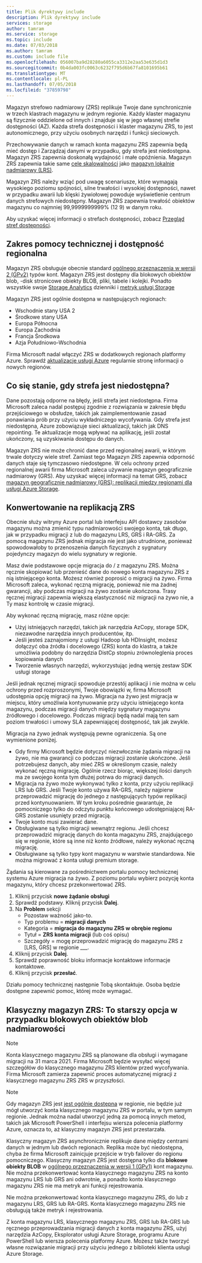 ```yaml
---
title: Plik dyrektywy include
description: Plik dyrektywy include
services: storage
author: tamram
ms.service: storage
ms.topic: include
ms.date: 07/03/2018
ms.author: tamram
ms.custom: include file
ms.openlocfilehash: 056007ba9d28280a6055ca3312e2aa53e635d1d3
ms.sourcegitcommit: 0b4da003fc0063c6232f795d6b67fa8101695b61
ms.translationtype: MT
ms.contentlocale: pl-PL
ms.lasthandoff: 07/05/2018
ms.locfileid: "37859798"
---
```

Magazyn strefowo nadmiarowy (ZRS) replikuje Twoje dane synchronicznie w trzech klastrach magazynu w jednym regionie. Każdy klaster magazynu są fizycznie oddzielone od innych i znajduje się w jego własnej strefie dostępności (AZ). Każda strefa dostępności i klaster magazynu ZRS, to jest autonomicznego, przy użyciu osobnych narzędzi i funkcji sieciowych.

Przechowywanie danych w ramach konta magazynu ZRS zapewnia będą mieć dostęp i Zarządzaj danymi w przypadku, gdy strefa jest niedostępna. Magazyn ZRS zapewnia doskonałą wydajność i małe opóźnienia. Magazyn ZRS zapewnia takie same [cele skalowalności](../articles/storage/common/storage-scalability-targets.md) jako [magazyn lokalnie nadmiarowy (LRS)](../articles/storage/common/storage-redundancy-lrs.md).

Magazyn ZRS należy wziąć pod uwagę scenariusze, które wymagają wysokiego poziomu spójności, silne trwałości i wysokiej dostępności, nawet w przypadku awarii lub klęski żywiołowej powoduje wyświetlenie centrum danych strefowych niedostępny. Magazyn ZRS zapewnia trwałość obiektów magazynu co najmniej 99,9999999999% (12 9) w danym roku.

Aby uzyskać więcej informacji o strefach dostępności, zobacz [Przegląd stref dostępności](https://docs.microsoft.com/azure/availability-zones/az-overview).

## <a name="support-coverage-and-regional-availability"></a>Zakres pomocy technicznej i dostępność regionalna
Magazyn ZRS obsługuje obecnie standard [ogólnego przeznaczenia w wersji 2 (GPv2)](../articles/storage/common/storage-account-options.md#general-purpose-v2) typów kont. Magazyn ZRS jest dostępny dla blokowych obiektów blob, -disk stronicowe obiekty BLOB, pliki, tabele i kolejki. Ponadto wszystkie swoje [Storage Analytics](../articles/storage/common/storage-analytics.md) dzienniki i [metryk usługi Storage](../articles/storage/common/storage-enable-and-view-metrics.md)

Magazyn ZRS jest ogólnie dostępna w następujących regionach:

- Wschodnie stany USA 2
- Środkowe stany USA
- Europa Północna
- Europa Zachodnia
- Francja Środkowa
- Azja Południowo-Wschodnia

Firma Microsoft nadal włączyć ZRS w dodatkowych regionach platformy Azure. Sprawdź [aktualizacje usługi Azure](https://azure.microsoft.com/updates/) regularnie stronę informacji o nowych regionów.

## <a name="what-happens-when-a-zone-becomes-unavailable"></a>Co się stanie, gdy strefa jest niedostępna?

Dane pozostają odporne na błędy, jeśli strefa jest niedostępna. Firma Microsoft zaleca nadal postępuj zgodnie z rozwiązania w zakresie błędu przejściowego w obsłudze, takich jak zaimplementowanie zasad ponawiania prób przy użyciu wykładniczego wycofywania. Gdy strefa jest niedostępna, Azure zobowiązuje sieci aktualizacji, takich jak DNS repointing. Te aktualizacje mogą wpływać na aplikację, jeśli został ukończony, są uzyskiwania dostępu do danych.

Magazyn ZRS nie może chronić dane przed regionalnej awarii, w którym trwale dotyczy wiele stref. Zamiast tego Magazyn ZRS zapewnia odporność danych staje się tymczasowo niedostępne. W celu ochrony przed regionalnej awarii firma Microsoft zaleca używanie magazyn geograficznie nadmiarowy (GRS). Aby uzyskać więcej informacji na temat GRS, zobacz [magazyn geograficznie nadmiarowy (GRS): replikacji między regionami dla usługi Azure Storage](../articles/storage/common/storage-redundancy-grs.md).

## <a name="converting-to-zrs-replication"></a>Konwertowanie na replikacją ZRS
Obecnie służy witryny Azure portal lub interfejsu API dostawcy zasobów magazynu można zmienić typu nadmiarowości swojego konta, tak długo, jak w przypadku migracji z lub do magazynu LRS, GRS i RA-GRS. Za pomocą magazynu ZRS jednak migracja nie jest jako utrudnione, ponieważ spowodowałoby to przenoszenia danych fizycznych z sygnatury pojedynczy magazyn do wielu sygnatury w regionie. 

Masz dwie podstawowe opcje migracja do / z magazynu ZRS. Można ręcznie skopiować lub przenieść dane do nowego konta magazynu ZRS z nią istniejącego konta. Możesz również poprosić o migracji na żywo. Firma Microsoft zaleca, wykonać ręczną migrację, ponieważ nie ma żadnej gwarancji, aby podczas migracji na żywo zostanie ukończona. Trasy ręcznej migracji zapewnia większą elastyczność niż migracji na żywo nie, a Ty masz kontrolę w czasie migracji.

Aby wykonać ręczną migrację, masz różne opcje:
- Użyj istniejących narzędzi, takich jak narzędzia AzCopy, storage SDK, niezawodne narzędzia innych producentów, itp.
- Jeśli jesteś zaznajomiony z usługi Hadoop lub HDInsight, możesz dołączyć oba źródła i docelowego (ZRS) konta do klastra, a także umożliwia podobny do narzędzia DistCp stopniu zrównoleglenia proces kopiowania danych
- Tworzenie własnych narzędzi, wykorzystując jedną wersję zestaw SDK usługi storage

Jeśli jednak ręcznej migracji spowoduje przestój aplikacji i nie można w celu ochrony przed rozproszonymi, Twoje obowiązki w, firma Microsoft udostępnia opcję migracji na żywo. Migracja na żywo jest migracja w miejscu, który umożliwia kontynuowanie przy użyciu istniejącego konta magazynu, podczas migracji danych między sygnatury magazynu źródłowego i docelowego. Podczas migracji będą nadal mają ten sam poziom trwałości i umowy SLA zapewniającej dostępność, tak jak zwykle.

Migracja na żywo jednak występują pewne ograniczenia. Są one wymienione poniżej.

- Gdy firmy Microsoft będzie dotyczyć niezwłocznie żądania migracji na żywo, nie ma gwarancji co podczas migracji zostanie ukończone. Jeśli potrzebujesz danych, aby mieć ZRS w określonym czasie, należy wykonać ręczną migrację. Ogólnie rzecz biorąc, większej ilości danych ma ze swojego konta tym dłużej potrwa do migracji danych. 
- Migracja na żywo może wykonywać tylko z konta, przy użyciu replikacji LRS lub GRS. Jeśli Twoje konto używa RA-GRS, należy najpierw przeprowadzić migrację do jednego z następujących typów replikacji przed kontynuowaniem. W tym kroku pośrednie gwarantuje, że pomocniczego tylko do odczytu punktu końcowego udostępniającej RA-GRS zostanie usunięty przed migracją.
- Twoje konto musi zawierać dane.
- Obsługiwane są tylko migracji wewnątrz regionu. Jeśli chcesz przeprowadzić migrację danych do konta magazynu ZRS, znajdującego się w regionie, które są inne niż konto źródłowe, należy wykonać ręczną migrację.
- Obsługiwane są tylko typy kont magazynu w warstwie standardowa. Nie można migrować z konta usługi premium storage.

Żądania są kierowane za pośrednictwem portalu pomocy technicznej systemu Azure migracja na żywo. Z poziomu portalu wybierz pozycję konta magazynu, który chcesz przekonwertować ZRS.
1. Kliknij przycisk **nowe żądanie obsługi**
2. Sprawdź podstawy. Kliknij przycisk **Dalej**. 
3. Na **Problem** sekcji 
    - Pozostaw ważność jako-to.
    - Typ problemu = **migracji danych**
    - Kategoria = **migracja do magazynu ZRS w obrębie regionu**
    - Tytuł = **ZRS konta migracji** (lub coś opisu)
    - Szczegóły = mogę przeprowadzić migrację do magazynu ZRS z [LRS, GRS] w regionie ___. 
4. Kliknij przycisk **Dalej**.
5. Sprawdź poprawność bloku informacje kontaktowe informacje kontaktowe.
6. Kliknij przycisk **przesłać**.

Działu pomocy technicznej następnie Tobą skontaktuje. Osoba będzie dostępne zapewnić pomoc, której może wymagać. 

## <a name="zrs-classic-a-legacy-option-for-block-blobs-redundancy"></a>Klasyczny magazyn ZRS: To starszy opcja w przypadku blokowych obiektów blob nadmiarowości
> [!NOTE]
> Konta klasycznego magazynu ZRS są planowane dla obsługi i wymagane migracji na 31 marca 2021. Firma Microsoft będzie wysyłać więcej szczegółów do klasycznego magazynu ZRS klientów przed wycofywania. Firma Microsoft zamierza zapewnić proces automatycznej migracji z klasycznego magazynu ZRS ZRS w przyszłości.

>[!NOTE]
> Gdy magazyn ZRS jest [jest ogólnie dostępna](#support-coverage-and-regional-availability) w regionie, nie będzie już mógł utworzyć konta klasycznego magazynu ZRS w portalu, w tym samym regionie. Jednak można nadal utworzyć jedną za pomocą innych metod, takich jak Microsoft PowerShell i interfejsu wiersza polecenia platformy Azure, oznacza to, aż klasyczny magazyn ZRS jest przestarzała.

Klasyczny magazyn ZRS asynchronicznie replikuje dane między centrami danych w jednym lub dwóch regionach. Replika może być niedostępna, chyba że firma Microsoft zainicjuje przejście w tryb failover do regionu pomocniczego. Klasyczny magazyn ZRS jest dostępna tylko dla **blokowe obiekty BLOB** w [ogólnego przeznaczenia w wersji 1 (GPv1)](../articles/storage/common/storage-account-options.md#general-purpose-v1) kont magazynu. Nie można przekonwertować konta klasycznego magazynu ZRS na konto magazynu LRS lub GRS ani odwrotnie, a ponadto konto klasycznego magazynu ZRS nie ma metryk ani funkcji rejestrowania.

Nie można przekonwertować konta klasycznego magazynu ZRS, do lub z magazynu LRS, GRS lub RA-GRS. Konta klasycznego magazynu ZRS nie obsługują także metryk i rejestrowania.

Z konta magazynu LRS, klasycznego magazynu ZRS, GRS lub RA-GRS lub ręcznego przeprowadzania migracji danych z konta magazynu ZRS, użyj narzędzia AzCopy, Eksplorator usługi Azure Storage, programu Azure PowerShell lub wiersza polecenia platformy Azure. Możesz także tworzyć własne rozwiązanie migracji przy użyciu jednego z biblioteki klienta usługi Azure Storage.
